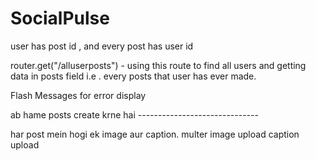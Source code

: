 # SocialPulse


user has post id , and every post has user id

router.get("/alluserposts") - using this route to find all users and getting data in posts field i.e . every posts that user has ever made.


Flash Messages for error display


ab hame posts create krne hai ------------------------------

har post mein hogi ek image aur caption.
multer
image upload
caption upload
